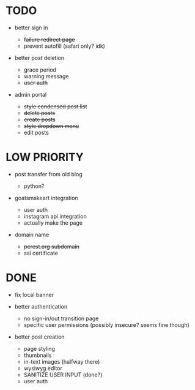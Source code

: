 # TODO

- better sign in
  - ~~failure redirect page~~
  - prevent autofill (safari only? idk)

- better post deletion
     - grace period
     - warning message
     - ~~user auth~~

- admin portal
  - ~~style condensed post list~~
  - ~~delete posts~~
  - ~~create posts~~
  - ~~style dropdown menu~~
  - edit posts

# LOW PRIORITY

- post transfer from old blog
     - python?

- goatsmakeart integration
  - user auth
  - instagram api integration
  - actually make the page

- domain name
     - ~~pcrest.org subdomain~~
     - ssl certificate

# DONE

- fix local banner

- better authentication
     - no sign-in/out transition page
     - specific user permissions (possibly insecure? seems fine though)

- better post creation
     - page styling
     - thumbnails
     - in-text images (halfway there)
     - wysiwyg editor
     - SANITIZE USER INPUT (done?)
     - user auth